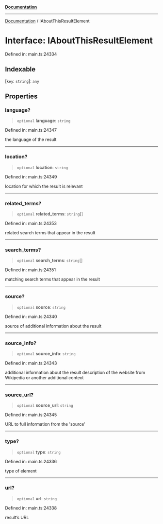 [**Documentation**](../README.md)

***

[Documentation](../README.md) / IAboutThisResultElement

# Interface: IAboutThisResultElement

Defined in: main.ts:24334

## Indexable

\[`key`: `string`\]: `any`

## Properties

### language?

> `optional` **language**: `string`

Defined in: main.ts:24347

the language of the result

***

### location?

> `optional` **location**: `string`

Defined in: main.ts:24349

location for which the result is relevant

***

### related\_terms?

> `optional` **related\_terms**: `string`[]

Defined in: main.ts:24353

related search terms that appear in the result

***

### search\_terms?

> `optional` **search\_terms**: `string`[]

Defined in: main.ts:24351

matching search terms that appear in the result

***

### source?

> `optional` **source**: `string`

Defined in: main.ts:24340

source of additional information about the result

***

### source\_info?

> `optional` **source\_info**: `string`

Defined in: main.ts:24343

additional information about the result
description of the website from Wikipedia or another additional context

***

### source\_url?

> `optional` **source\_url**: `string`

Defined in: main.ts:24345

URL to full information from the 'source'

***

### type?

> `optional` **type**: `string`

Defined in: main.ts:24336

type of element

***

### url?

> `optional` **url**: `string`

Defined in: main.ts:24338

result’s URL
